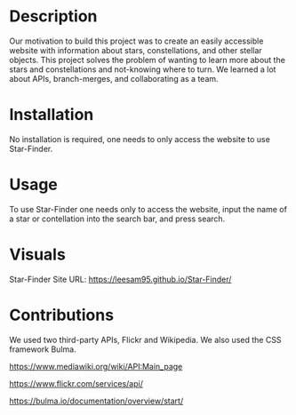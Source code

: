 # <Star-Finder>

# Description

Our motivation to build this project was to create an easily accessible website with information about stars, constellations, and other stellar objects. This project solves the problem of wanting to learn more about the stars and constellations and not-knowing where to turn. We learned a lot about APIs, branch-merges, and collaborating as a team.

# Installation

No installation is required, one needs to only access the website to use Star-Finder.

# Usage

To use Star-Finder one needs only to access the website, input the name of a star or contellation into the search bar, and press search. 

# Visuals

Star-Finder Site URL: https://leesam95.github.io/Star-Finder/

# Contributions

We used two third-party APIs, Flickr and Wikipedia. We also used the CSS framework Bulma.

https://www.mediawiki.org/wiki/API:Main_page

https://www.flickr.com/services/api/

https://bulma.io/documentation/overview/start/

